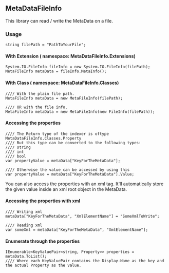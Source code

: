 ## MetaDataFileInfo

This library can read / write the MetaData on a file.

### Usage

````
string filePath = "PathToYourFile";
````

#### With Extension ( namespace: MetaDataFileInfo.Extensions)
````
System.IO.FileInfo fileInfo = new System.IO.FileInfo(filePath);
MetaFileInfo metaData = fileInfo.MetaInfo();
````

#### With Class ( namespace: MetaDataFileInfo.Classes)
````
//// With the plain file path.
MetaFileInfo metaData = new MetaFileInfo(filePath);

//// OR with the file info.
MetaFileInfo metaData = new MetaFileInfo(new FileInfo(filePath));
````

#### Accessing the properties
````
//// The Return type of the indexer is oftype MetaDataFileInfo.Classes.Property
//// But this type can be converted to the following types:
//// string
//// int
//// bool
var propertyValue = metaData["KeyForTheMetaData"];

//// Otherwise the value can be accessed by using this
var propertyValue = metaData["KeyForTheMetaData"].Value;
````

You can also access the properties with an xml tag. It'll automatically store the given value inside an xml root object in the MetaData.
#### Accessing the properties with xml
````
//// Writing xml
metaData["KeyForTheMetaData", "XmlElementName"] = "SomeXmlToWrite";

//// Reading xml
var someXml = metaData["KeyForTheMetaData", "XmlElementName"];
````

#### Enumerate through the properties
````
IEnumerable<KeyValuePair<string, Property>> properties = metaData.ToList();
//// Where each KeyValuePair contains the Display-Name as the key and the actual Property as the value.
````
